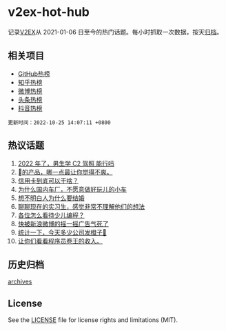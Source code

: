 # v2ex-hot-hub

 记录[V2EX](https://www.v2ex.com/)从 2021-01-06 日至今的热门话题。每小时抓取一次数据，按天[归档](archives)。
 
 ## 相关项目

- [GitHub热榜](https://github.com/lonnyzhang423/github-hot-hub)
- [知乎热榜](https://github.com/lonnyzhang423/zhihu-hot-hub)
- [微博热榜](https://github.com/lonnyzhang423/weibo-hot-hub)
- [头条热榜](https://github.com/lonnyzhang423/toutiao-hot-hub)
- [抖音热榜](https://github.com/lonnyzhang423/douyin-hot-hub)


 `更新时间：2022-10-25 14:07:11 +0800`

## 热议话题

1. [2022 年了，男生学 C2 驾照 能行吗](https://www.v2ex.com/t/889405)
1. [的产品，哪一点最让你觉得不爽。](https://www.v2ex.com/t/889435)
1. [信用卡到底可以干啥？](https://www.v2ex.com/t/889399)
1. [为什么国内车厂，不愿意做好玩儿的小车](https://www.v2ex.com/t/889587)
1. [想不明白人为什么要结婚](https://www.v2ex.com/t/889616)
1. [聊聊现在的实习生，感觉非常不理解他们的想法](https://www.v2ex.com/t/889423)
1. [各位怎么看待少儿编程？](https://www.v2ex.com/t/889429)
1. [快被新浪微博的摇一摇广告气死了](https://www.v2ex.com/t/889602)
1. [统计一下，今天多少公司发橙子🤣](https://www.v2ex.com/t/889376)
1. [让你们看看程序员卷王的收入。](https://www.v2ex.com/t/889386)

## 历史归档

[archives](archives)

## License

See the [LICENSE](LICENSE) file for license rights and limitations (MIT).
